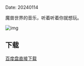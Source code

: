 Date: 20240114


魔兽世界的音乐，听着听着你就想玩。

![img]({static}/images/2024/wow_music.png)

## 下载
<a class="btn btn-primary" target="_blank"
    href="https://pan.baidu.com/s/151aSauDYL48QfyBbN8jSbw?pwd=2yph"><span
        class="glyphicon glyphicon-download-alt" aria-hidden="true"></span>
    百度盘直接下载
</a>


